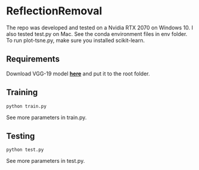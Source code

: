 # ReflectionRemoval

The repo was developed and tested on a Nvidia RTX 2070 on Windows 10. I also tested test.py on Mac. See the conda environment files in env folder.
To run plot-tsne.py, make sure you installed scikit-learn.

## Requirements

Download VGG-19 model [__here__](http://www.vlfeat.org/matconvnet/models/imagenet-vgg-verydeep-19.mat) and put it to the root folder.

## Training

```
python train.py
```
See more parameters in train.py.

## Testing

```
python test.py
```
See more parameters in test.py.
